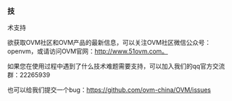 ### 技术支持

欲获取OVM社区和OVM产品的最新信息，可以关注OVM社区微信公众号：openvm，或请访问OVM官网：http://www.51ovm.com。

如果您在使用过程中遇到了什么技术难题需要支持，可以加入我们的qq官方交流群：22265939

也可以给我们提交一个bug：https://github.com/ovm-china/OVM/issues

